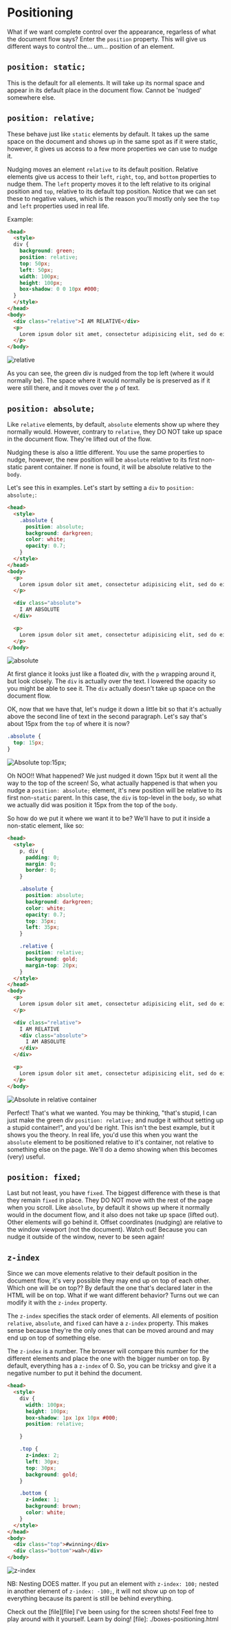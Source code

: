 # Positioning

What if we want complete control over the appearance, regarless of what
the document flow says? Enter the `position` property. This will give us
different ways to control the... um... position of an element.

## `position: static;`

This is the default for all elements. It will take up its normal space and
appear in its default place in the document flow. Cannot be 'nudged'
somewhere else.

## `position: relative;`

These behave just like `static` elements by default. It takes up the same space
on the document and shows up in the same spot as if it were static, however,
it gives us access to a few more properties we can use to nudge it.

Nudging moves an element `relative` to its default position. Relative elements
give us access to their `left`, `right`, `top`, and `bottom` properties to
nudge them. The `left` property moves it to the left relative to its original
position and `top`, relative to its default top position. Notice that we can
set these to negative values, which is the reason you'll mostly only see the
`top` and `left` properties used in real life.

Example:

```html
<head>
  <style>
  div {
    background: green;
    position: relative;
    top: 50px;
    left: 50px;
    width: 100px;
    height: 100px;
    box-shadow: 0 0 10px #000;
  }
  </style>
</head>
<body>
  <div class="relative">I AM RELATIVE</div>
  <p>
    Lorem ipsum dolor sit amet, consectetur adipisicing elit, sed do eiusmod tempor incididunt ut labore et dolore magna aliqua. Ut enim ad minim veniam, quis nostrud exercitation ullamco laboris nisi ut aliquip ex ea commodo consequat.
  </p>
</body>
```

![relative](./relative.png)

As you can see, the green div is nudged from the top left (where it would
normally be). The space where it would normally be is preserved as if it were
still there, and it moves over the `p` of text.


## `position: absolute;`

Like `relative` elements, by default, `absolute` elements show up where they
normally would. However, contrary to `relative`, they DO NOT take up space in
the document flow. They're lifted out of the flow.

Nudging these is also a little different. You use the same properties to nudge,
however, the new position will be `absolute` relative to its first non-static
parent container. If none is found, it will be absolute relative to the `body`.

Let's see this in examples. Let's start by setting a `div` to
`position: absolute;`:

```html
<head>
  <style>
    .absolute {
      position: absolute;
      background: darkgreen;
      color: white;
      opacity: 0.7;
    }
  </style>
</head>
<body>
  <p>
    Lorem ipsum dolor sit amet, consectetur adipisicing elit, sed do eiusmod tempor incididunt ut labore et dolore magna aliqua. Ut enim ad minim veniam, quis nostrud exercitation ullamco laboris nisi ut aliquip ex ea commodo consequat.
  </p>

  <div class="absolute">
    I AM ABSOLUTE
  </div>

  <p>
    Lorem ipsum dolor sit amet, consectetur adipisicing elit, sed do eiusmod tempor incididunt ut labore et dolore magna aliqua. Ut enim ad minim veniam, quis nostrud exercitation ullamco laboris nisi ut aliquip ex ea commodo consequat.
  </p>
</body>
```

![absolute](./absolute.png)

At first glance it looks just like a floated div, with the `p` wrapping around it, but look closely. The `div` is actually over the text. I lowered the opacity so you might be able to see it. The `div` actually doesn't take up space on the document flow.

OK, now that we have that, let's nudge it down a little bit so that it's actually above the second line of text in the second paragraph. Let's say that's about 15px from the `top` of where it is now?

```css
.absolute {
  top: 15px;
}
```

![Absolute top:15px;](./absolute-top_15px.png)

Oh NOO!! What happened? We just nudged it down 15px but it went all the way to the top of the screen! So, what actually happened is that when you nudge a `position: absolute;` element, it's new position will be relative to its first non-`static` parent. In this case, the `div` is top-level in the `body`, so what we actually did was position it 15px from the top of the `body`.

So how do we put it where we want it to be? We'll have to put it inside a non-static element, like so:

```html
<head>
  <style>
    p, div {
      padding: 0;
      margin: 0;
      border: 0;
    }

    .absolute {
      position: absolute;
      background: darkgreen;
      color: white;
      opacity: 0.7;
      top: 35px;
      left: 35px;
    }

    .relative {
      position: relative;
      background: gold;
      margin-top: 20px;
    }
  </style>
</head>
<body>
  <p>
    Lorem ipsum dolor sit amet, consectetur adipisicing elit, sed do eiusmod tempor incididunt ut labore et dolore magna aliqua. Ut enim ad minim veniam, quis nostrud exercitation ullamco laboris nisi ut aliquip ex ea commodo consequat.
  </p>

  <div class="relative">
    I AM RELATIVE
    <div class="absolute">
      I AM ABSOLUTE
    </div>
  </div>

  <p>
    Lorem ipsum dolor sit amet, consectetur adipisicing elit, sed do eiusmod tempor incididunt ut labore et dolore magna aliqua. Ut enim ad minim veniam, quis nostrud exercitation ullamco laboris nisi ut aliquip ex ea commodo consequat.
  </p>
</body>
```

![Absolute in relative container](./absolute-relative_cont.png)

Perfect! That's what we wanted. You may be thinking, "that's stupid, I can just
make the green div `position: relative;` and nudge it without setting up a
stupid container!", and you'd be right. This isn't the best example, but it
shows you the theory. In real life, you'd use this when you want the `absolute`
element to be positioned relative to it's container, not relative to something
else on the page. We'll do a demo showing when this becomes (very) useful.

## `position: fixed;`

Last but not least, you have `fixed`. The biggest difference with these is that
they remain `fixed` in place. They DO NOT move with the rest of the page when
you scroll. Like `absolute`, by default it shows up where it normally would in
the document flow, and it also does not take up space (lifted out). Other
elements will go behind it. Offset coordinates (nudging) are relative to the
window viewport (not the document). Watch out! Because you can nudge it
outside of the window, never to be seen again!

## `z-index`

Since we can move elements relative to their default position in the document
flow, it's very possible they may end up on top of each other. Which one will
be on top?? By default the one that's declared later in the HTML will be on
top. What if we want different behavior? Turns out we can modify it with the
`z-index` property.

The `z-index` specifies the stack order of elements. All elements of position
`relative`, `absolute`, and `fixed` can have a `z-index` property. This makes
sense because they're the only ones that can be moved around and may end up on
top of something else.

The `z-index` is a number. The browser will compare this number for the
different elements and place the one with the bigger number on top. By default,
everything has a `z-index` of 0. So, you can be tricksy and give it a negative
number to put it behind the document.

```html
<head>
  <style>
    div {
      width: 100px;
      height: 100px;
      box-shadow: 1px 1px 10px #000;
      position: relative;

    }

    .top {
      z-index: 2;
      left: 30px;
      top: 30px;
      background: gold;
    }

    .bottom {
      z-index: 1;
      background: brown;
      color: white;
    }
  </style>
</head>
<body>
  <div class="top">#winning</div>
  <div class="bottom">wah</div>
</body>
```

![z-index](./z-index.png)

NB: Nesting DOES matter. If you put an element with `z-index: 100;` nested in
another element of `z-index: -100;`, it will not show up on top of everything because its parent is still be behind everything.


Check out the [file][file] I've been using for the screen shots! Feel free to play around with it yourself. Learn by doing!
[file]: ./boxes-positioning.html